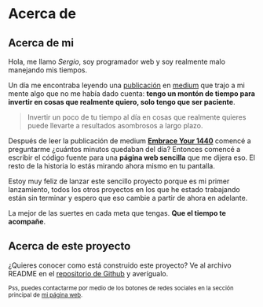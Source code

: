 # Acerca de

## Acerca de mi

Hola, me llamo <i>Sergio</i>, soy programador web y soy realmente malo manejando mis tiempos.

Un día me encontraba leyendo una [publicación][publication] en [medium][medium] que trajo a mi mente algo que no me había dado cuenta: **tengo un montón de tiempo para invertir en cosas que realmente quiero, solo tengo que ser paciente**.

> Invertir un poco de tu tiempo al día en cosas que realmente quieres puede llevarte a resultados asombrosos a largo plazo.

Después de leer la publicación de medium **[Embrace Your 1440][publication]** comencé a preguntarme ¿cuántos minutos quedaban del día? Entonces comencé a escribir el código fuente para una __página web sencilla__ que me dijera eso. El resto de la historia lo estás mirando ahora mismo en tu pantalla.

Estoy muy feliz de lanzar este sencillo proyecto  porque es mi primer lanzamiento, todos los otros proyectos en los que he estado trabajando están sin terminar y espero que eso cambie a partir de ahora en adelante.

La mejor de las suertes en cada meta que tengas. **Que el tiempo te acompañe**.

## Acerca de este proyecto

¿Quieres conocer como está construido este proyecto? Ve al archivo README en el [repositorio de Github][repo] y averígualo.

<small>Pss, puedes contactarme por medio de los botones de redes sociales en la sección principal de  [mi página web][byoigres].</small>

[publication]: https://medium.com/@chris_behnke/embrace-your-1440-e015f721a27a
[medium]: https://medium.com
[byoigres]: https://byoigr.es
[repo]: https://github.com/byoigres/minutes
